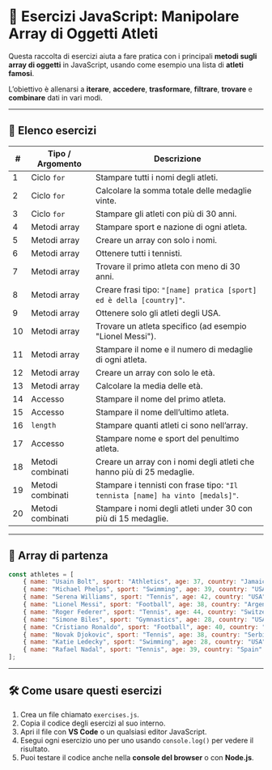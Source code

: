 # 🏅 Esercizi JavaScript: Manipolare Array di Oggetti Atleti

Questa raccolta di esercizi aiuta a fare pratica con i principali **metodi sugli array di oggetti** in JavaScript, usando come esempio una lista di **atleti famosi**.  

L’obiettivo è allenarsi a **iterare**, **accedere**, **trasformare**, **filtrare**, **trovare** e **combinare** dati in vari modi.

---

## 📝 Elenco esercizi

| #  | Tipo / Argomento        | Descrizione                                                                 |
|----|-------------------------|-----------------------------------------------------------------------------|
| 1  | Ciclo `for`             | Stampare tutti i nomi degli atleti.                                         |
| 2  | Ciclo `for`             | Calcolare la somma totale delle medaglie vinte.                             |
| 3  | Ciclo `for`             | Stampare gli atleti con più di 30 anni.                                     |
| 4  | Metodi array            | Stampare sport e nazione di ogni atleta.                                    |
| 5  | Metodi array            | Creare un array con solo i nomi.                                            |
| 6  | Metodi array            | Ottenere tutti i tennisti.                                                  |
| 7  | Metodi array            | Trovare il primo atleta con meno di 30 anni.                                |
| 8  | Metodi array            | Creare frasi tipo: `"[name] pratica [sport] ed è della [country]"`.         |
| 9  | Metodi array            | Ottenere solo gli atleti degli USA.                                         |
| 10 | Metodi array            | Trovare un atleta specifico (ad esempio "Lionel Messi").                    |
| 11 | Metodi array            | Stampare il nome e il numero di medaglie di ogni atleta.                    |
| 12 | Metodi array            | Creare un array con solo le età.                                            |
| 13 | Metodi array            | Calcolare la media delle età.                                               |
| 14 | Accesso                 | Stampare il nome del primo atleta.                                          |
| 15 | Accesso                 | Stampare il nome dell’ultimo atleta.                                        |
| 16 | `length`                | Stampare quanti atleti ci sono nell’array.                                  |
| 17 | Accesso                 | Stampare nome e sport del penultimo atleta.                                 |
| 18 | Metodi combinati        | Creare un array con i nomi degli atleti che hanno più di 25 medaglie.       |
| 19 | Metodi combinati        | Stampare i tennisti con frase tipo: `"Il tennista [name] ha vinto [medals]"`.|
| 20 | Metodi combinati        | Stampare i nomi degli atleti under 30 con più di 15 medaglie.               |

---

## 🔹 Array di partenza

```javascript
const athletes = [
    { name: "Usain Bolt", sport: "Athletics", age: 37, country: "Jamaica", medals: 8 },
    { name: "Michael Phelps", sport: "Swimming", age: 39, country: "USA", medals: 28 },
    { name: "Serena Williams", sport: "Tennis", age: 42, country: "USA", medals: 23 },
    { name: "Lionel Messi", sport: "Football", age: 38, country: "Argentina", medals: 42 },
    { name: "Roger Federer", sport: "Tennis", age: 44, country: "Switzerland", medals: 20 },
    { name: "Simone Biles", sport: "Gymnastics", age: 28, country: "USA", medals: 32 },
    { name: "Cristiano Ronaldo", sport: "Football", age: 40, country: "Portugal", medals: 35 },
    { name: "Novak Djokovic", sport: "Tennis", age: 38, country: "Serbia", medals: 24 },
    { name: "Katie Ledecky", sport: "Swimming", age: 28, country: "USA", medals: 21 },
    { name: "Rafael Nadal", sport: "Tennis", age: 39, country: "Spain", medals: 22 }
];
```

---

## 🛠️ Come usare questi esercizi

1. Crea un file chiamato `exercises.js`.  
2. Copia il codice degli esercizi al suo interno.  
3. Apri il file con **VS Code** o un qualsiasi editor JavaScript.  
4. Esegui ogni esercizio uno per uno usando `console.log()` per vedere il risultato.  
5. Puoi testare il codice anche nella **console del browser** o con **Node.js**.
